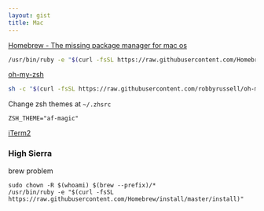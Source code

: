 ```yaml
---
layout: gist
title: Mac
---
```


[Homebrew - The missing package manager for mac os](https://brew.sh/)
```sh
/usr/bin/ruby -e "$(curl -fsSL https://raw.githubusercontent.com/Homebrew/install/master/install)"
```

[oh-my-zsh](https://github.com/robbyrussell/oh-my-zsh)
```sh
sh -c "$(curl -fsSL https://raw.githubusercontent.com/robbyrussell/oh-my-zsh/master/tools/install.sh)"
```

Change zsh themes at `~/.zhsrc`
```
ZSH_THEME="af-magic"
```

[iTerm2](https://www.iterm2.com/)


### High Sierra

brew problem
```
sudo chown -R $(whoami) $(brew --prefix)/*
/usr/bin/ruby -e "$(curl -fsSL https://raw.githubusercontent.com/Homebrew/install/master/install)"
```
